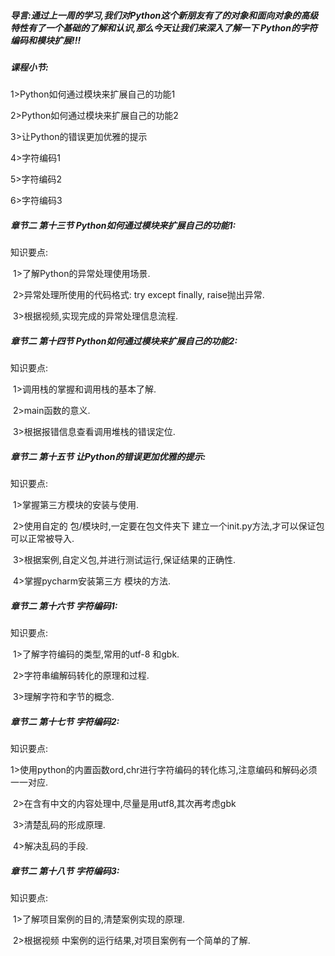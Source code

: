 ##### 导言:通过上一周的学习,我们对Python这个新朋友有了的对象和面向对象的高级特性有了一个基础的了解和认识,那么今天让我们来深入了解一下 Python的字符编码和模块扩展!!!

##### 课程小节:  
1>Python如何通过模块来扩展自己的功能1

2>Python如何通过模块来扩展自己的功能2

3>让Python的错误更加优雅的提示

4>字符编码1

5>字符编码2

6>字符编码3

##### 章节二 第十三节 Python如何通过模块来扩展自己的功能1:
   知识要点:

​        1>了解Python的异常处理使用场景.

​        2>异常处理所使用的代码格式: try  except  finally,  raise抛出异常.

​        3>根据视频,实现完成的异常处理信息流程.

##### 章节二 第十四节 Python如何通过模块来扩展自己的功能2:
   知识要点:

​        1>调用栈的掌握和调用栈的基本了解.

​        2>main函数的意义.

​        3>根据报错信息查看调用堆栈的错误定位.

##### 章节二 第十五节 让Python的错误更加优雅的提示:
   知识要点:

​        1>掌握第三方模块的安装与使用.

​        2>使用自定的 包/模块时,一定要在包文件夹下 建立一个init.py方法,才可以保证包可以正常被导入.

​        3>根据案例,自定义包,并进行测试运行,保证结果的正确性.

​        4>掌握pycharm安装第三方 模块的方法.

##### 章节二 第十六节 字符编码1:
   知识要点:

​        1>了解字符编码的类型,常用的utf-8 和gbk.

​        2>字符串编解码转化的原理和过程.

​        3>理解字符和字节的概念.

##### 章节二 第十七节 字符编码2:
   知识要点:

​        1>使用python的内置函数ord,chr进行字符编码的转化练习,注意编码和解码必须一一对应.

​        2>在含有中文的内容处理中,尽量是用utf8,其次再考虑gbk

​        3>清楚乱码的形成原理.

​        4>解决乱码的手段.

##### 章节二 第十八节 字符编码3:
   知识要点:

​        1>了解项目案例的目的,清楚案例实现的原理.

​        2>根据视频 中案例的运行结果,对项目案例有一个简单的了解.